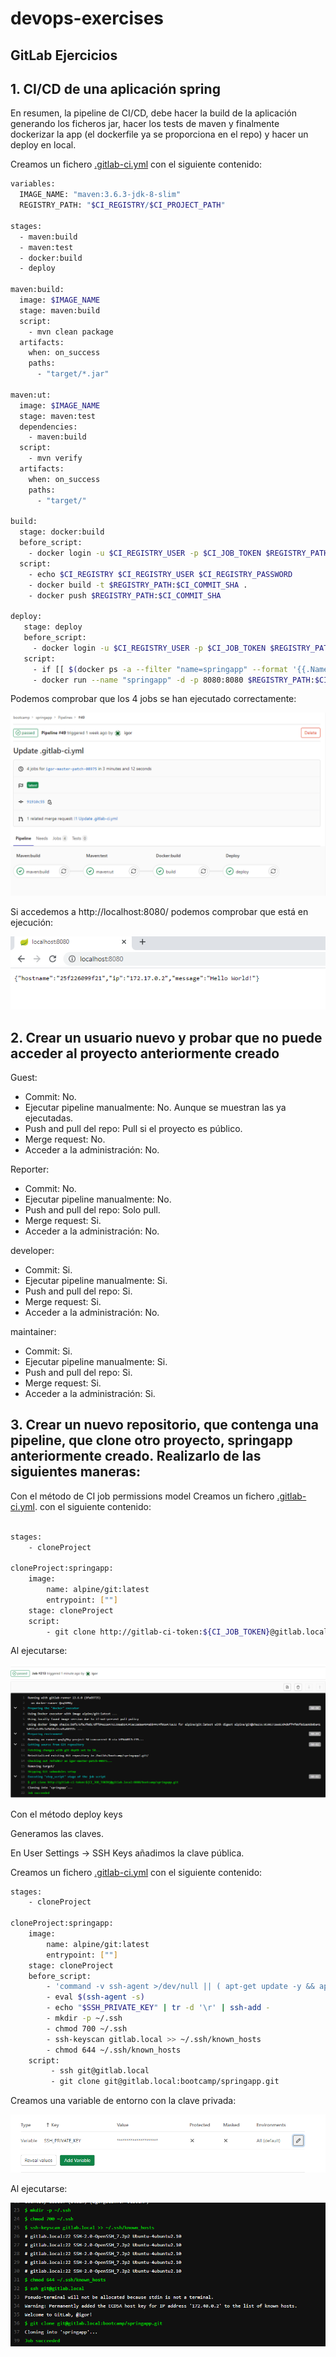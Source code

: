 # devops-exercises

## GitLab Ejercicios

## 1. CI/CD de una aplicación spring

En resumen, la pipeline de CI/CD, debe hacer la build de la aplicación generando los ficheros jar, hacer los tests de maven y finalmente dockerizar la app (el dockerfile ya se proporciona en el repo) y hacer un deploy en local.

Creamos un fichero [.gitlab-ci.yml](https://github.com/igoralvarez/devops-exercises/blob/main/ci-cd-exercises/gitlab-exercises/exercise-1/.gitlab-ci.yml) con el siguiente contenido:

```bash
variables:
  IMAGE_NAME: "maven:3.6.3-jdk-8-slim"
  REGISTRY_PATH: "$CI_REGISTRY/$CI_PROJECT_PATH"

stages:
  - maven:build
  - maven:test
  - docker:build
  - deploy

maven:build:
  image: $IMAGE_NAME
  stage: maven:build
  script:
    - mvn clean package
  artifacts:
    when: on_success
    paths:
      - "target/*.jar"

maven:ut:
  image: $IMAGE_NAME
  stage: maven:test
  dependencies:
    - maven:build
  script:
    - mvn verify
  artifacts:
    when: on_success
    paths:
      - "target/"

build:
  stage: docker:build
  before_script:
    - docker login -u $CI_REGISTRY_USER -p $CI_JOB_TOKEN $REGISTRY_PATH
  script:
    - echo $CI_REGISTRY $CI_REGISTRY_USER $CI_REGISTRY_PASSWORD
    - docker build -t $REGISTRY_PATH:$CI_COMMIT_SHA .
    - docker push $REGISTRY_PATH:$CI_COMMIT_SHA

deploy:
   stage: deploy
   before_script:
     - docker login -u $CI_REGISTRY_USER -p $CI_JOB_TOKEN $REGISTRY_PATH
   script:
     - if [[ $(docker ps -a --filter "name=springapp" --format '{{.Names}}') == "springapp" ]]; then  docker container rm -f springapp; else echo "No existe";  fi
     - docker run --name "springapp" -d -p 8080:8080 $REGISTRY_PATH:$CI_COMMIT_SHA

```

Podemos comprobar que los 4 jobs se han ejecutado correctamente:

![ejecución pipeline correcta](./images/image1.png)

Si accedemos a http://localhost:8080/ podemos comprobar que está en ejecución:

![en ejecución](./images/image2.png)

## 2. Crear un usuario nuevo y probar que no puede acceder al proyecto anteriormente creado

Guest:

- Commit: No.
- Ejecutar pipeline manualmente: No. Aunque se muestran las ya ejecutadas.
- Push and pull del repo: Pull si el proyecto es público.
- Merge request: No.
- Acceder a la administración: No.

Reporter:

- Commit: No.
- Ejecutar pipeline manualmente: No.
- Push and pull del repo: Solo pull.
- Merge request: Si.
- Acceder a la administración: No.

developer:

- Commit: Si.
- Ejecutar pipeline manualmente: Si.
- Push and pull del repo: Si.
- Merge request: Si.
- Acceder a la administración: No.

maintainer:

- Commit: Si.
- Ejecutar pipeline manualmente: Si.
- Push and pull del repo: Si.
- Merge request: Si.
- Acceder a la administración: Si.

## 3. Crear un nuevo repositorio, que contenga una pipeline, que clone otro proyecto, springapp anteriormente creado. Realizarlo de las siguientes maneras:

Con el método de CI job permissions model
Creamos un fichero [.gitlab-ci.yml](https://github.com/igoralvarez/devops-exercises/blob/main/ci-cd-exercises/gitlab-exercises/exercise-3-1/.gitlab-ci.yml). con el siguiente contenido:

```bash

stages:
    - cloneProject

cloneProject:springapp:
    image:
        name: alpine/git:latest
        entrypoint: [""]
    stage: cloneProject
    script:
        - git clone http://gitlab-ci-token:${CI_JOB_TOKEN}@gitlab.local:8888/bootcamp/springapp.git

```

Al ejecutarse:

![ejecución correcta](./images/image3.png)



Con el método deploy keys

Generamos las claves.

En User Settings -> SSH Keys añadimos la clave pública.

Creamos un fichero [.gitlab-ci.yml](https://github.com/igoralvarez/devops-exercises/blob/main/ci-cd-exercises/gitlab-exercises/exercise-3-2/.gitlab-ci.yml) con el siguiente contenido:

```bash
stages:
    - cloneProject

cloneProject:springapp:
    image:
        name: alpine/git:latest
        entrypoint: [""]
    stage: cloneProject
    before_script:
        - 'command -v ssh-agent >/dev/null || ( apt-get update -y && apt-get install openssh-client -y )'
        - eval $(ssh-agent -s)
        - echo "$SSH_PRIVATE_KEY" | tr -d '\r' | ssh-add -
        - mkdir -p ~/.ssh
        - chmod 700 ~/.ssh
        - ssh-keyscan gitlab.local >> ~/.ssh/known_hosts
        - chmod 644 ~/.ssh/known_hosts
    script:
         - ssh git@gitlab.local
         - git clone git@gitlab.local:bootcamp/springapp.git
```

Creamos una variable de entorno con la clave privada:

![añadir varable entorno](./images/image4.png)

Al ejecutarse:

![ejecución correcta](./images/image5.png)